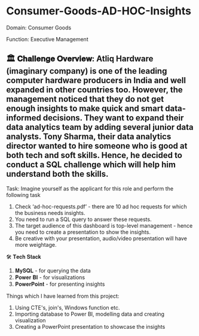 # Consumer-Goods-AD-HOC-Insights
 Domain: Consumer Goods
 
Function: Executive Management

🏛️ 𝐂𝐡𝐚𝐥𝐥𝐞𝐧𝐠𝐞 𝐎𝐯𝐞𝐫𝐯𝐢𝐞𝐰: Atliq Hardware (imaginary company) is one of the leading computer hardware producers in India and well expanded in other countries too.
 However, the management noticed that they do not get enough insights to make quick and smart data-informed decisions.
They want to expand their data analytics team by adding several junior data analysts. Tony Sharma, their data analytics director wanted to hire someone who is good at both tech and soft skills. Hence, he decided to conduct a SQL challenge which will help him understand both the skills.
------------------------------------------------------------------------
 
Task: 
Imagine yourself as the applicant for this role and perform the following task
 
1.   Check ‘ad-hoc-requests.pdf’ - there are 10 ad hoc requests for which the business needs insights.
2.   You need to run a SQL query to answer these requests. 
3.   The target audience of this dashboard is top-level management - hence you need to create a presentation to show the insights.
4.   Be creative with your presentation, audio/video presentation will have more weightage.

 
🛠️ 𝐓𝐞𝐜𝐡 𝐒𝐭𝐚𝐜𝐤
1) 𝐌𝐲𝐒𝐐𝐋 - for querying the data
2) 𝐏𝐨𝐰𝐞𝐫 𝐁𝐈 - for visualizations
3) 𝐏𝐨𝐰𝐞𝐫𝐏𝐨𝐢𝐧𝐭 - for presenting insights
 
 
Things which I have learned from this project:
1) Using CTE's, join's, Windows function etc.
2) Importing database to Power BI, modelling data and creating visualization
3) Creating a PowerPoint presentation to showcase the insights
